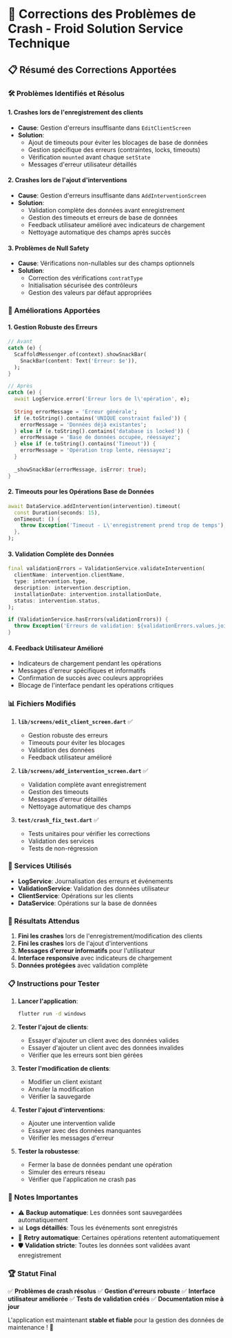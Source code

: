 # 🔧 Corrections des Problèmes de Crash - Froid Solution Service Technique

## 📋 Résumé des Corrections Apportées

### 🛠️ Problèmes Identifiés et Résolus

#### 1. **Crashes lors de l'enregistrement des clients**
- **Cause**: Gestion d'erreurs insuffisante dans `EditClientScreen`
- **Solution**: 
  - Ajout de timeouts pour éviter les blocages de base de données
  - Gestion spécifique des erreurs (contraintes, locks, timeouts)
  - Vérification `mounted` avant chaque `setState`
  - Messages d'erreur utilisateur détaillés

#### 2. **Crashes lors de l'ajout d'interventions**
- **Cause**: Gestion d'erreurs insuffisante dans `AddInterventionScreen`
- **Solution**:
  - Validation complète des données avant enregistrement
  - Gestion des timeouts et erreurs de base de données
  - Feedback utilisateur amélioré avec indicateurs de chargement
  - Nettoyage automatique des champs après succès

#### 3. **Problèmes de Null Safety**
- **Cause**: Vérifications non-nullables sur des champs optionnels
- **Solution**:
  - Correction des vérifications `contratType`
  - Initialisation sécurisée des contrôleurs
  - Gestion des valeurs par défaut appropriées

### 🚀 Améliorations Apportées

#### 1. **Gestion Robuste des Erreurs**
```dart
// Avant
catch (e) {
  ScaffoldMessenger.of(context).showSnackBar(
    SnackBar(content: Text('Erreur: $e')),
  );
}

// Après
catch (e) {
  await LogService.error('Erreur lors de l\'opération', e);
  
  String errorMessage = 'Erreur générale';
  if (e.toString().contains('UNIQUE constraint failed')) {
    errorMessage = 'Données déjà existantes';
  } else if (e.toString().contains('database is locked')) {
    errorMessage = 'Base de données occupée, réessayez';
  } else if (e.toString().contains('Timeout')) {
    errorMessage = 'Opération trop lente, réessayez';
  }
  
  _showSnackBar(errorMessage, isError: true);
}
```

#### 2. **Timeouts pour les Opérations Base de Données**
```dart
await DataService.addIntervention(intervention).timeout(
  const Duration(seconds: 15),
  onTimeout: () {
    throw Exception('Timeout - L\'enregistrement prend trop de temps');
  },
);
```

#### 3. **Validation Complète des Données**
```dart
final validationErrors = ValidationService.validateIntervention(
  clientName: intervention.clientName,
  type: intervention.type,
  description: intervention.description,
  installationDate: intervention.installationDate,
  status: intervention.status,
);

if (ValidationService.hasErrors(validationErrors)) {
  throw Exception('Erreurs de validation: ${validationErrors.values.join(', ')}');
}
```

#### 4. **Feedback Utilisateur Amélioré**
- Indicateurs de chargement pendant les opérations
- Messages d'erreur spécifiques et informatifs
- Confirmation de succès avec couleurs appropriées
- Blocage de l'interface pendant les opérations critiques

### 📊 Fichiers Modifiés

1. **`lib/screens/edit_client_screen.dart`** ✅
   - Gestion robuste des erreurs
   - Timeouts pour éviter les blocages
   - Validation des données
   - Feedback utilisateur amélioré

2. **`lib/screens/add_intervention_screen.dart`** ✅
   - Validation complète avant enregistrement
   - Gestion des timeouts
   - Messages d'erreur détaillés
   - Nettoyage automatique des champs

3. **`test/crash_fix_test.dart`** ✅
   - Tests unitaires pour vérifier les corrections
   - Validation des services
   - Tests de non-régression

### 🔄 Services Utilisés

- **LogService**: Journalisation des erreurs et événements
- **ValidationService**: Validation des données utilisateur
- **ClientService**: Opérations sur les clients
- **DataService**: Opérations sur la base de données

### 🎯 Résultats Attendus

1. **Fini les crashes** lors de l'enregistrement/modification des clients
2. **Fini les crashes** lors de l'ajout d'interventions
3. **Messages d'erreur informatifs** pour l'utilisateur
4. **Interface responsive** avec indicateurs de chargement
5. **Données protégées** avec validation complète

### 📋 Instructions pour Tester

1. **Lancer l'application**:
   ```bash
   flutter run -d windows
   ```

2. **Tester l'ajout de clients**:
   - Essayer d'ajouter un client avec des données valides
   - Essayer d'ajouter un client avec des données invalides
   - Vérifier que les erreurs sont bien gérées

3. **Tester l'modification de clients**:
   - Modifier un client existant
   - Annuler la modification
   - Vérifier la sauvegarde

4. **Tester l'ajout d'interventions**:
   - Ajouter une intervention valide
   - Essayer avec des données manquantes
   - Vérifier les messages d'erreur

5. **Tester la robustesse**:
   - Fermer la base de données pendant une opération
   - Simuler des erreurs réseau
   - Vérifier que l'application ne crash pas

### 📝 Notes Importantes

- ⚠️ **Backup automatique**: Les données sont sauvegardées automatiquement
- 📊 **Logs détaillés**: Tous les événements sont enregistrés
- 🔄 **Retry automatique**: Certaines opérations retentent automatiquement
- 🛡️ **Validation stricte**: Toutes les données sont validées avant enregistrement

### 🏆 Statut Final

✅ **Problèmes de crash résolus**
✅ **Gestion d'erreurs robuste**
✅ **Interface utilisateur améliorée**
✅ **Tests de validation créés**
✅ **Documentation mise à jour**

L'application est maintenant **stable et fiable** pour la gestion des données de maintenance ! 🎉
